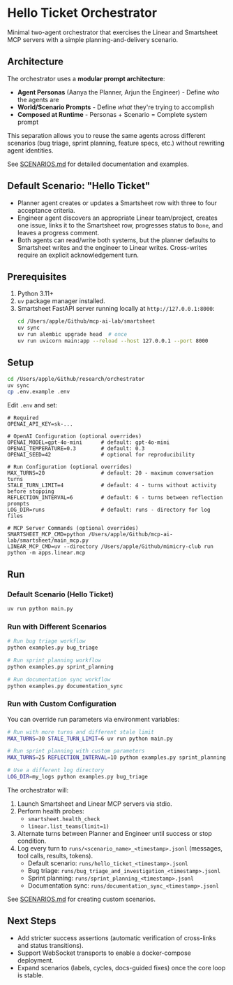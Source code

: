 # Hello Ticket Orchestrator

Minimal two-agent orchestrator that exercises the Linear and Smartsheet MCP servers with a
simple planning-and-delivery scenario.

## Architecture

The orchestrator uses a **modular prompt architecture**:

- **Agent Personas** (Aanya the Planner, Arjun the Engineer) - Define *who* the agents are
- **World/Scenario Prompts** - Define *what* they're trying to accomplish
- **Composed at Runtime** - Personas + Scenario = Complete system prompt

This separation allows you to reuse the same agents across different scenarios (bug triage, sprint planning, feature specs, etc.) without rewriting agent identities.

See [SCENARIOS.md](./SCENARIOS.md) for detailed documentation and examples.

## Default Scenario: "Hello Ticket"

- Planner agent creates or updates a Smartsheet row with three to four acceptance criteria.
- Engineer agent discovers an appropriate Linear team/project, creates one issue, links it to the
  Smartsheet row, progresses status to `Done`, and leaves a progress comment.
- Both agents can read/write both systems, but the planner defaults to Smartsheet writes and the
  engineer to Linear writes. Cross-writes require an explicit acknowledgement turn.

## Prerequisites

1. Python 3.11+
2. `uv` package manager installed.
3. Smartsheet FastAPI server running locally at `http://127.0.0.1:8000`:
   ```bash
   cd /Users/apple/Github/mcp-ai-lab/smartsheet
   uv sync
   uv run alembic upgrade head  # once
   uv run uvicorn main:app --reload --host 127.0.0.1 --port 8000
   ```

## Setup

```bash
cd /Users/apple/Github/research/orchestrator
uv sync
cp .env.example .env
```

Edit `.env` and set:

```env
# Required
OPENAI_API_KEY=sk-...

# OpenAI Configuration (optional overrides)
OPENAI_MODEL=gpt-4o-mini      # default: gpt-4o-mini
OPENAI_TEMPERATURE=0.3        # default: 0.3
OPENAI_SEED=42                # optional for reproducibility

# Run Configuration (optional overrides)
MAX_TURNS=20                  # default: 20 - maximum conversation turns
STALE_TURN_LIMIT=4            # default: 4 - turns without activity before stopping
REFLECTION_INTERVAL=6         # default: 6 - turns between reflection prompts
LOG_DIR=runs                  # default: runs - directory for log files

# MCP Server Commands (optional overrides)
SMARTSHEET_MCP_CMD=python /Users/apple/Github/mcp-ai-lab/smartsheet/main_mcp.py
LINEAR_MCP_CMD=uv --directory /Users/apple/Github/mimicry-club run python -m apps.linear.mcp
```

## Run

### Default Scenario (Hello Ticket)

```bash
uv run python main.py
```

### Run with Different Scenarios

```bash
# Run bug triage workflow
python examples.py bug_triage

# Run sprint planning workflow
python examples.py sprint_planning

# Run documentation sync workflow
python examples.py documentation_sync
```

### Run with Custom Configuration

You can override run parameters via environment variables:

```bash
# Run with more turns and different stale limit
MAX_TURNS=30 STALE_TURN_LIMIT=6 uv run python main.py

# Run sprint planning with custom parameters
MAX_TURNS=25 REFLECTION_INTERVAL=10 python examples.py sprint_planning

# Use a different log directory
LOG_DIR=my_logs python examples.py bug_triage
```

The orchestrator will:

1. Launch Smartsheet and Linear MCP servers via stdio.
2. Perform health probes:
   - `smartsheet.health_check`
   - `linear.list_teams(limit=1)`
3. Alternate turns between Planner and Engineer until success or stop condition.
4. Log every turn to `runs/<scenario_name>_<timestamp>.jsonl` (messages, tool calls, results, tokens).
   - Default scenario: `runs/hello_ticket_<timestamp>.jsonl`
   - Bug triage: `runs/bug_triage_and_investigation_<timestamp>.jsonl`
   - Sprint planning: `runs/sprint_planning_<timestamp>.jsonl`
   - Documentation sync: `runs/documentation_sync_<timestamp>.jsonl`

See [SCENARIOS.md](./SCENARIOS.md) for creating custom scenarios.

## Next Steps

- Add stricter success assertions (automatic verification of cross-links and status transitions).
- Support WebSocket transports to enable a docker-compose deployment.
- Expand scenarios (labels, cycles, docs-guided fixes) once the core loop is stable.
